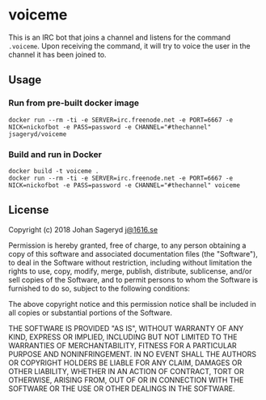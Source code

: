 # voiceme
This is an IRC bot that joins a channel and listens for the command `.voiceme`.
Upon receiving the command, it will try to voice the user in the channel it has
been joined to.

## Usage
### Run from pre-built docker image
```
docker run --rm -ti -e SERVER=irc.freenode.net -e PORT=6667 -e NICK=nickofbot -e PASS=password -e CHANNEL="#thechannel" jsageryd/voiceme
```

### Build and run in Docker
```
docker build -t voiceme .
docker run --rm -ti -e SERVER=irc.freenode.net -e PORT=6667 -e NICK=nickofbot -e PASS=password -e CHANNEL="#thechannel" voiceme
```

## License
Copyright (c) 2018 Johan Sageryd <j@1616.se>

Permission is hereby granted, free of charge, to any person obtaining a copy of
this software and associated documentation files (the "Software"), to deal in
the Software without restriction, including without limitation the rights to
use, copy, modify, merge, publish, distribute, sublicense, and/or sell copies of
the Software, and to permit persons to whom the Software is furnished to do so,
subject to the following conditions:

The above copyright notice and this permission notice shall be included in all
copies or substantial portions of the Software.

THE SOFTWARE IS PROVIDED "AS IS", WITHOUT WARRANTY OF ANY KIND, EXPRESS OR
IMPLIED, INCLUDING BUT NOT LIMITED TO THE WARRANTIES OF MERCHANTABILITY, FITNESS
FOR A PARTICULAR PURPOSE AND NONINFRINGEMENT. IN NO EVENT SHALL THE AUTHORS OR
COPYRIGHT HOLDERS BE LIABLE FOR ANY CLAIM, DAMAGES OR OTHER LIABILITY, WHETHER
IN AN ACTION OF CONTRACT, TORT OR OTHERWISE, ARISING FROM, OUT OF OR IN
CONNECTION WITH THE SOFTWARE OR THE USE OR OTHER DEALINGS IN THE SOFTWARE.
